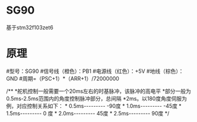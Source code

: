 # SG90
基于stm32f103zet6
# 原理
#型号：SG90 
#信号线（橙色）：PB1
#电源线（红色）：+5V
#地线（棕色）：GND
#周期=（PSC+1）*（ARR+1）/72000000



/**
  *舵机控制一般需要一个20ms左右的时基脉冲，该脉冲的高电平
	*部分一般为0.5ms-2.5ms范围内的角度控制脉冲部分，总间隔
	*2ms。以180度角度伺服为例，对应控制关系如下：
	*        0.5ms---------  -90度
	*        1.0ms---------  -45度
	*        1.5ms---------   0 度
	*        2.0ms---------   45度
	*        2.5ms---------   90度
	*/
